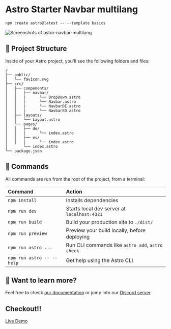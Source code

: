 # Astro Starter Navbar multilang
```
npm create astro@latest -- --template basics
```
![Screenshots of astro-navbar-multilang](screenshot.jpg)

## 🚀 Project Structure

Inside of your Astro project, you'll see the following folders and files:

```
/
├── public/
│   └── favicon.svg
├── src/
│   ├── components/
│   │   ├── navbar/
│   │   |      └── DropDown.astro
│   │   |      └── Navbar.astro
│   │   |      └── NavbarDE.astro
│   │   |      └── NavbarED.astro
│   ├── layouts/
│   │   └── Layout.astro
│   └── pages/
│   │   ├── de/
│   │   |      └── index.astro
│   │   ├── es/
│   │   |      └── index.astro
│       └── index.astro
└── package.json
```


## 🧞 Commands

All commands are run from the root of the project, from a terminal:

| Command                   | Action                                           |
| :------------------------ | :----------------------------------------------- |
| `npm install`             | Installs dependencies                            |
| `npm run dev`             | Starts local dev server at `localhost:4321`      |
| `npm run build`           | Build your production site to `./dist/`          |
| `npm run preview`         | Preview your build locally, before deploying     |
| `npm run astro ...`       | Run CLI commands like `astro add`, `astro check` |
| `npm run astro -- --help` | Get help using the Astro CLI                     |

## 👀 Want to learn more?

Feel free to check [our documentation](https://docs.astro.build) or jump into our [Discord server](https://astro.build/chat).

## Checkout!!
[Live Demo](https://astro-navbar-multilang.vercel.app)
